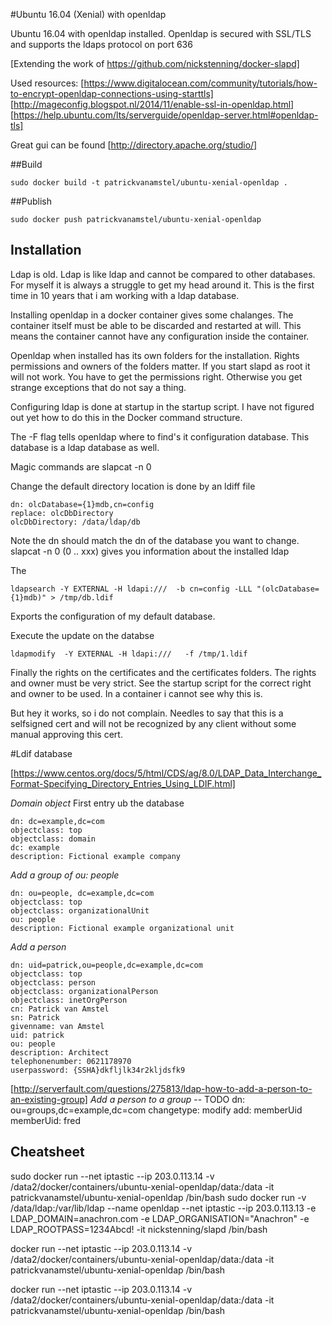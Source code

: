 #Ubuntu 16.04 (Xenial) with openldap

Ubuntu 16.04 with openldap installed. 
Openldap is secured with SSL/TLS and supports the ldaps protocol on port 636


[Extending the work of https://github.com/nickstenning/docker-slapd]

Used resources:
[https://www.digitalocean.com/community/tutorials/how-to-encrypt-openldap-connections-using-starttls]
[http://mageconfig.blogspot.nl/2014/11/enable-ssl-in-openldap.html]
[https://help.ubuntu.com/lts/serverguide/openldap-server.html#openldap-tls]

Great gui can be found 
[http://directory.apache.org/studio/]


##Build

```
sudo docker build -t patrickvanamstel/ubuntu-xenial-openldap .
```

##Publish

```
sudo docker push patrickvanamstel/ubuntu-xenial-openldap
```

## Installation 
Ldap is old. Ldap is like ldap and cannot be compared to other databases.
For myself it is always a struggle to get my head around it.  This is the first 
time in 10 years that i am working with a ldap database.

Installing openldap in a docker container gives some chalanges. The container itself must
be able to be discarded and restarted at will. This means the container cannot have any
configuration inside the container.

Openldap when installed has its own folders for the installation. Rights permissions and
owners of the folders matter. If you start slapd as root it will not work. You have
to get the permissions right. Otherwise you get strange exceptions that do not say a thing.

Configuring ldap is done at startup in the startup script. I have not figured out yet
how to do this in the Docker command structure.


The -F flag tells openldap where to find's it configuration database. This database is 
a ldap database as well.

Magic commands are 
slapcat -n 0


Change the default directory location is done by an ldiff file 

```
dn: olcDatabase={1}mdb,cn=config
replace: olcDbDirectory
olcDbDirectory: /data/ldap/db
```

Note the dn should match the dn of the database you want to change. slapcat -n 0 (0 .. xxx)
gives you information about the installed ldap

The 

```
ldapsearch -Y EXTERNAL -H ldapi:///  -b cn=config -LLL "(olcDatabase={1}mdb)" > /tmp/db.ldif
```

Exports the configuration of my default database.

Execute the update on the databse
```
ldapmodify  -Y EXTERNAL -H ldapi:///   -f /tmp/1.ldif
```


Finally the rights on the certificates and the certificates folders.
The rights and owner must be very strict. See the startup script for the
correct right and owner to be used. In a container i cannot see why this is.

But hey it works, so i do not complain. Needles to say that this is a selfsigned
cert and will not be recognized by any client without some manual approving this cert.

#Ldif database

[https://www.centos.org/docs/5/html/CDS/ag/8.0/LDAP_Data_Interchange_Format-Specifying_Directory_Entries_Using_LDIF.html]

*Domain object*
First entry ub the database
```
dn: dc=example,dc=com
objectclass: top
objectclass: domain
dc: example
description: Fictional example company
```

*Add a group of ou: people*
```
dn: ou=people, dc=example,dc=com
objectclass: top
objectclass: organizationalUnit
ou: people
description: Fictional example organizational unit
```

*Add a person*

```
dn: uid=patrick,ou=people,dc=example,dc=com
objectclass: top
objectclass: person
objectclass: organizationalPerson
objectclass: inetOrgPerson
cn: Patrick van Amstel
sn: Patrick
givenname: van Amstel
uid: patrick
ou: people
description: Architect
telephonenumber: 0621178970
userpassword: {SSHA}dkfljlk34r2kljdsfk9
```


[http://serverfault.com/questions/275813/ldap-how-to-add-a-person-to-an-existing-group]
*Add a person to a group*
-- TODO
dn: ou=groups,dc=example,dc=com
changetype: modify
add: memberUid
memberUid: fred






## Cheatsheet
sudo docker run  --net iptastic --ip 203.0.113.14 -v /data2/docker/containers/ubuntu-xenial-openldap/data:/data -it patrickvanamstel/ubuntu-xenial-openldap  /bin/bash
sudo docker run -v /data/ldap:/var/lib/ldap --name openldap --net iptastic --ip 203.0.113.13 -e LDAP_DOMAIN=anachron.com -e LDAP_ORGANISATION="Anachron" -e LDAP_ROOTPASS=1234Abcd!    -it nickstenning/slapd /bin/bash

docker run  --net iptastic --ip 203.0.113.14 -v /data2/docker/containers/ubuntu-xenial-openldap/data:/data -it patrickvanamstel/ubuntu-xenial-openldap  /bin/bash

docker run --net iptastic --ip 203.0.113.14 -v /data2/docker/containers/ubuntu-xenial-openldap/data:/data -it patrickvanamstel/ubuntu-xenial-openldap  /bin/bash

